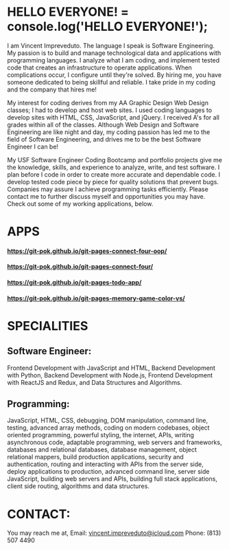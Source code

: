 # HELLO EVERYONE! = console.log('HELLO EVERYONE!');
I am Vincent Impreveduto. The language I speak is Software Engineering. My passion is to build and manage technological data and applications with programming languages. I analyze what I am coding, and implement tested code that creates an infrastructure to operate applications. When complications occur, I configure until they're solved. By hiring me, you have someone dedicated to being skillful and reliable. I take pride in my coding and the company that hires me! 

My interest for coding derives from my AA Graphic Design Web Design classes; I had to develop and host web sites. I used coding languages to develop sites with HTML, CSS, JavaScript, and jQuery. I received A's for all grades within all of the classes. Although Web Design and Software Engineering are like night and day, my coding passion has led me to the field of Software Engineering, and drives me to be the best Software Engineer I can be! 

My USF Software Engineer Coding Bootcamp and portfolio projects give me the knowledge, skills, and experience to analyze, write, and test software. I plan before I code in order to create more accurate and dependable code. I develop tested code piece by piece for quality solutions that prevent bugs. Companies may assure I achieve programming tasks efficiently. Please contact me to further discuss myself and opportunities you may have. Check out some of my working applications, below.

# APPS
#### https://git-pok.github.io/git-pages-connect-four-oop/
#### https://git-pok.github.io/git-pages-connect-four/ 
#### https://git-pok.github.io/git-pages-todo-app/
#### https://git-pok.github.io/git-pages-memory-game-color-vs/

# SPECIALITIES
## Software Engineer: 
Frontend Development with JavaScript and HTML, Backend Development with Python, Backend Development with Node.js, Frontend Development with ReactJS and Redux, and Data Structures and Algorithms.

## Programming:
JavaScript, HTML, CSS, debugging, DOM manipulation, command line, testing, advanced array methods, coding on modern codebases, object oriented programming, powerful styling, the internet, APIs, writing asynchronous code, adaptable programming, web servers and frameworks, databases and relational databases, database management, object relational mappers, build production applications, security and authentication, routing and interacting with APIs from the server side, deploy applications to production, advanced command line, server side JavaScript, building web servers and APIs, building full stack applications, client side routing, algorithms and data structures.

# CONTACT:
You may reach me at,
Email: vincent.impreveduto@icloud.com
Phone: (813) 507 4490

<!---
git-pok/git-pok is a ✨ special ✨ repository because its `README.md` (this file) appears on your GitHub profile.
You can click the Preview link to take a look at your changes.
--->
